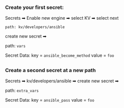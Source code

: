### Create your first secret:



Secrets ➡ Enable new engine ➡ select KV ➡ select next


`path: kv/developers/ansible`

create new secret ➡

path: `vars`

Secret Data: key = `ansible_become_method`    value = `foo`

##


### Create a second secret at a new path


Secrets ➡ kv/developers/ansible ➡ create new secret ➡


path: `extra_vars`

Secret Data: key = `ansible_pass`    value = `foo`

##
